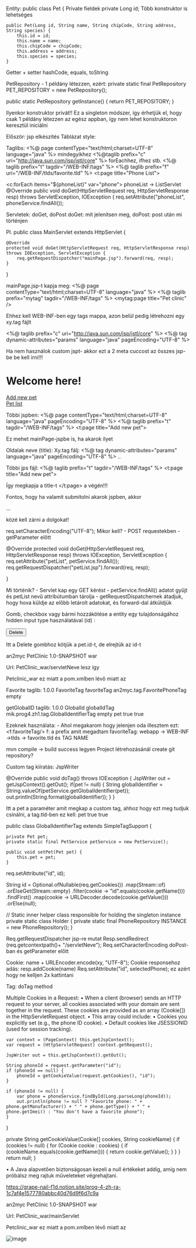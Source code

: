 Entity:
public class Pet {
Private fieldek
private Long id;
Több konstruktor is lehetséges

    public Pet(Long id, String name, String chipCode, String address, String species) {
        this.id = id;
        this.name = name;
        this.chipCode = chipCode;
        this.address = address;
        this.species = species;
    }
    
Getter + setter
hashCode, equals, toString

PetRepository - 1 példány létezzen, ezért: 
private static final PetRepository PET_REPOSITORY = new PetRepository();

public static PetRepository getInstance() {
    return PET_REPOSITORY;
}


Ilyenkor konstruktor privát!! Ez a singleton módszer, így érhetjük el, hogy csak 1 példány létezzen az egész appban, így nem lehet konstruktoron keresztül iniciálni

Először: jsp elkészítés
Táblázat style:
<style>
    td {
        border: 1px solid black;
    }
</style>

Taglibs:
<%@ page contentType="text/html;charset=UTF-8" language="java" %>
mindegyikhez
<%@taglib prefix="c" uri="http://java.sun.com/jsp/jstl/core" %>
forEachhez, ifhez stb.
<%@ taglib prefix="t" tagdir="/WEB-INF/tags" %>
<%@ taglib prefix="f" uri="/WEB-INF/tlds/favorite.tld" %>
<t:page title="Phone List">

<c:forEach items="${phoneList}" var="phone">
phoneList -> ListServlet
@Override
public void doGet(HttpServletRequest req, HttpServletResponse resp) throws ServletException, IOException {
    req.setAttribute("phoneList", phoneService.findAll());



Servletek:
doGet, doPost
doGet: mit jelenítsen meg, doPost: post után mi történjen

Pl. 
public class MainServlet extends HttpServlet {

    @Override
    protected void doGet(HttpServletRequest req, HttpServletResponse resp) throws IOException, ServletException {    
        req.getRequestDispatcher("mainPage.jsp").forward(req, resp);
    }
}

mainPage.jsp-t kapja meg:
<%@ page contentType="text/html;charset=UTF-8" language="java" %>
<%@ taglib prefix="mytag" tagdir="/WEB-INF/tags" %>
<mytag:page title="Pet clinic" />


Ehhez kell WEB-INF-ben egy tags mappa, azon belül pedig létrehozni egy xy.tag fájlt


<%@ taglib prefix="c" uri="http://java.sun.com/jsp/jstl/core" %>
<%@ tag dynamic-attributes="params" language="java" pageEncoding="UTF-8" %>
<html>
<head>
  <meta http-equiv="Content-Type" content="text/html" charset="UTF-8">
  <meta charset="UTF-8">
Ha nem használok custom jspt- akkor ezt a 2 meta cuccost az összes jsp-be  be kell írni!!!
    <title>${params.get("title")}</title>
</head>
<body>
<h1>Welcome here!</h1>
<div>
  <div>
    <a href="${pageContext.request.contextPath}/addPetServlet">Add new pet</a>
  </div>
  <div>
    <a href="${pageContext.request.contextPath}/listServlet">Pet list</a>
  </div>
</div>
<div>
  <jsp:doBody/>
</div>
</body>
</html>


Többi jspben: 
<%@ page contentType="text/html;charset=UTF-8" language="java" pageEncoding="UTF-8" %>
<%@ taglib prefix="t" tagdir="/WEB-INF/tags" %>
<t:page title="Add new pet">

Ez mehet mainPage-jspbe is, ha akarok ilyet

Oldalak neve (title):
Xy.tag fálj:
<%@ tag dynamic-attributes="params" language="java" pageEncoding="UTF-8" %>
..
<title>${params.get("title")}</title>

Többi jps fájl:
<%@ taglib prefix="t" tagdir="/WEB-INF/tags" %>
<t:page title="Add new pet">

Így megkapja a title-t
</t:page> a végén!!!

Fontos, hogy ha valamit submitolni akarok jspben, akkor <form method="post">  … </form> közé kell zárni a dolgokat!


req.setCharacterEncoding("UTF-8");
Mikor kell?
	- POST requestekben
	- getParameter előtt

@Override
protected void doGet(HttpServletRequest req, HttpServletResponse resp) throws IOException, ServletException {
    req.setAttribute("petList", petService.findAll());
    req.getRequestDispatcher("petList.jsp").forward(req, resp);

}

Mi történik?
	- Servlet kap egy GET kérést
	- petService.findAll() adatot gyűjt és petList nevű attribútumban tárolja
	- getRequestDispatchernek átadjuk, hogy hova küldje az előbb letárolt adatokat,  és forward-dal átküldjük


Gomb, checkbox vagy bármi hozzákötése a entity egy tulajdonságához hidden input type használatával (id) : 
<td>
    <form method="post" action="listServlet">
        <button type="submit" name="action" value="delete">Delete</button>
        <input type="hidden" name="petId" value="${pet.id}">
    </form>
</td>

Itt a Delete gombhoz kötjük a pet.id-t, de elrejtük az id-t

<groupId>an2myc</groupId>
<artifactId>PetClinic</artifactId>
<version>1.0-SNAPSHOT</version>
<packaging>war</packaging>

Url: PetClinic_war/servletNeve lesz így

Petclinic_war ez miatt a pom.xmlben lévő miatt az

Favorite taglib:
<tlib-version>1.0.0</tlib-version>
    <short-name>FavoriteTag</short-name>
    <tag>
        <name>favoriteTag</name>
        <tag-class>an2myc.tag.FavoritePhoneTag</tag-class>
        <body-content>empty</body-content>
    </tag>
</taglib>

getGlobalID taglib:
<tlib-version>1.0.0</tlib-version>
    <short-name>GlobalId</short-name>
    <tag>
        <name>globalIdTag</name>
        <tag-class>mik.prog4.zh1.tag.GlobalIdentifierTag</tag-class>
        <body-content>empty</body-content>
        <attribute>
            <name>pet</name>
            <required>true</required>
            <rtexprvalue>true</rtexprvalue>
        </attribute>
    </tag>
</taglib>

Ezeknek használata: 
	- Ahol megakarom hogy jelenjen oda illesztem ezt:
	<f:favoriteTag/>
	f: a prefix amit megadtam 
	favoriteTag: webapp -> WEB-INF ->tlds -> favorite.tld és TAG NAME


mvn compile -> build success legyen
Project létrehozásánál create git repository? 

Custom tag kiíratás: JspWriter

@Override
public void doTag() throws IOException {
    JspWriter out = getJspContext().getOut();
    if(pet != null) {
        String globalIdentifier = String.valueOf(petService.getGlobalIdentifier(pet));
        out.println(String.format(globalIdentifier));
    }
}

<td><g:globalIdTag pet="${pet}"/></td>
Itt a pet a paraméter amit megkap a custom tag, ahhoz hogy ezt meg tudjuk csinálni, a tag.tld-ben ez kell:
<attribute>
            <name>pet</name>
            <required>true</required>
            <rtexprvalue>true</rtexprvalue>
        </attribute>

public class GlobalIdentifierTag extends SimpleTagSupport {

    private Pet pet;
    private static final PetService petService = new PetService();

    public void setPet(Pet pet) {
        this.pet = pet;
    }
req.setAttribute("id", id);

String id = Optional.ofNullable(req.getCookies())
                .map(Stream::of)
                .orElseGet(Stream::empty)
                .filter(cookie -> "id".equals(cookie.getName()))
                .findFirst()
                .map(cookie -> URLDecoder.decode(cookie.getValue()))
                .orElse(null);



// Static inner helper class responsible for holding the singleton instance private static class Holder { private static final PhoneRepository INSTANCE = new PhoneRepository(); }

Req.getRequestDispatcher jsp-re mutat
Resp.sendRedirect (req.getcontextpath()+ "/servletNeve");
Req.setCharacterEncoding doPost-ban és getParameter előtt

Cookie: name + URLEncoder.encode(xy, "UTF-8");
Cookie responsehoz adás: resp.addCookie(name)
Req.setAttribute("id", selectedPhone); ez azért hogy ne kelljen 2x kattintani 

Tag:
doTag method

Multiple Cookies in a Request:
• When a client (browser) sends an HTTP request to your server, all cookies associated with your domain are sent together in the request. These cookies are provided as an array (Cookie[]) in the HttpServletRequest object.
• This array could include:
• Cookies you explicitly set (e.g., the phone ID cookie).
• Default cookies like JSESSIONID (used for session tracking).



    var context = (PageContext) this.getJspContext();
    var request = (HttpServletRequest) context.getRequest();

    JspWriter out = this.getJspContext().getOut();

    String phoneId = request.getParameter("id");
    if (phoneId == null) {
        phoneId = getCookieValue(request.getCookies(), "id");
    }

    if (phoneId != null) {
        var phone = phoneService.findById(Long.parseLong(phoneId));
        out.println(phone != null ? "Favorite phone: " + phone.getManufacturer() + " " + phone.getType() + " " + phone.getImei() : "You don't have a favorite phone");
    }
}

private String getCookieValue(Cookie[] cookies, String cookieName) {
    if (cookies != null) {
        for (Cookie cookie : cookies) {
            if (cookieName.equals(cookie.getName())) {
                return cookie.getValue();
            }
        }
    }
    return null;
}


• A Java alapvetően biztonságosan kezeli a null értékeket addig, amíg nem próbálsz meg rajtuk műveleteket végrehajtani.



https://grape-nail-f1d.notion.site/prog-4-zh-ra-1c7af4e1577780abbc40d76d9f6d7c9a


<groupId>an2myc</groupId>
<artifactId>PetClinic</artifactId>
<version>1.0-SNAPSHOT</version>
<packaging>war</packaging>

Url: PetClinic_war/mainServlet

Petclinic_war ez miatt a pom.xmlben lévő miatt az




![image](https://github.com/user-attachments/assets/086cecb7-21e4-4d08-8b38-eaf58734dca9)
